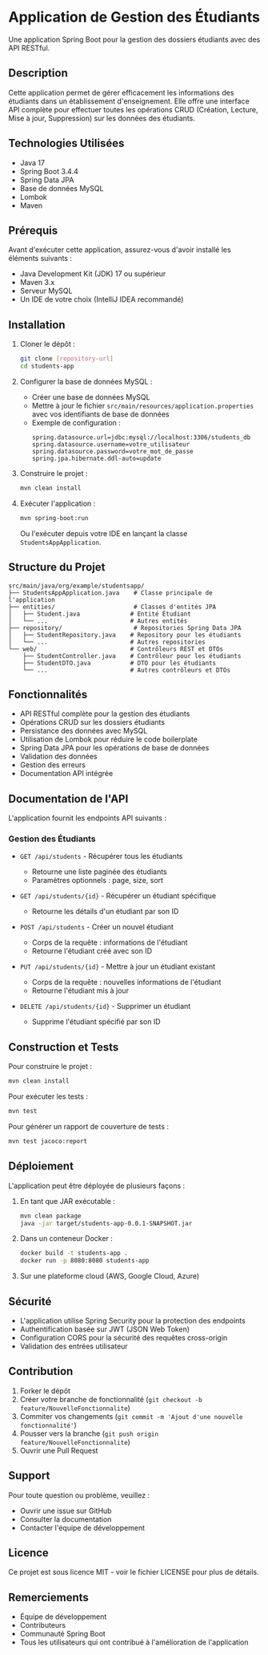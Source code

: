 # Application de Gestion des Étudiants

Une application Spring Boot pour la gestion des dossiers étudiants avec des API RESTful.

## Description

Cette application permet de gérer efficacement les informations des étudiants dans un établissement d'enseignement. Elle offre une interface API complète pour effectuer toutes les opérations CRUD (Création, Lecture, Mise à jour, Suppression) sur les données des étudiants.

## Technologies Utilisées

- Java 17
- Spring Boot 3.4.4
- Spring Data JPA
- Base de données MySQL
- Lombok
- Maven

## Prérequis

Avant d'exécuter cette application, assurez-vous d'avoir installé les éléments suivants :

- Java Development Kit (JDK) 17 ou supérieur
- Maven 3.x
- Serveur MySQL
- Un IDE de votre choix (IntelliJ IDEA recommandé)

## Installation

1. Cloner le dépôt :
   ```bash
   git clone [repository-url]
   cd students-app
   ```

2. Configurer la base de données MySQL :
   - Créer une base de données MySQL
   - Mettre à jour le fichier `src/main/resources/application.properties` avec vos identifiants de base de données
   - Exemple de configuration :
     ```
     spring.datasource.url=jdbc:mysql://localhost:3306/students_db
     spring.datasource.username=votre_utilisateur
     spring.datasource.password=votre_mot_de_passe
     spring.jpa.hibernate.ddl-auto=update
     ```

3. Construire le projet :
   ```bash
   mvn clean install
   ```

4. Exécuter l'application :
   ```bash
   mvn spring-boot:run
   ```
   
   Ou l'exécuter depuis votre IDE en lançant la classe `StudentsAppApplication`.

## Structure du Projet

```
src/main/java/org/example/studentsapp/
├── StudentsAppApplication.java    # Classe principale de l'application
├── entities/                      # Classes d'entités JPA
│   ├── Student.java              # Entité Étudiant
│   └── ...                       # Autres entités
├── repository/                    # Repositories Spring Data JPA
│   ├── StudentRepository.java    # Repository pour les étudiants
│   └── ...                       # Autres repositories
└── web/                          # Contrôleurs REST et DTOs
    ├── StudentController.java    # Contrôleur pour les étudiants
    ├── StudentDTO.java           # DTO pour les étudiants
    └── ...                       # Autres contrôleurs et DTOs
```

## Fonctionnalités

- API RESTful complète pour la gestion des étudiants
- Opérations CRUD sur les dossiers étudiants
- Persistance des données avec MySQL
- Utilisation de Lombok pour réduire le code boilerplate
- Spring Data JPA pour les opérations de base de données
- Validation des données
- Gestion des erreurs
- Documentation API intégrée

## Documentation de l'API

L'application fournit les endpoints API suivants :

### Gestion des Étudiants

- `GET /api/students` - Récupérer tous les étudiants
  - Retourne une liste paginée des étudiants
  - Paramètres optionnels : page, size, sort

- `GET /api/students/{id}` - Récupérer un étudiant spécifique
  - Retourne les détails d'un étudiant par son ID

- `POST /api/students` - Créer un nouvel étudiant
  - Corps de la requête : informations de l'étudiant
  - Retourne l'étudiant créé avec son ID

- `PUT /api/students/{id}` - Mettre à jour un étudiant existant
  - Corps de la requête : nouvelles informations de l'étudiant
  - Retourne l'étudiant mis à jour

- `DELETE /api/students/{id}` - Supprimer un étudiant
  - Supprime l'étudiant spécifié par son ID

## Construction et Tests

Pour construire le projet :
```bash
mvn clean install
```

Pour exécuter les tests :
```bash
mvn test
```

Pour générer un rapport de couverture de tests :
```bash
mvn test jacoco:report
```

## Déploiement

L'application peut être déployée de plusieurs façons :

1. En tant que JAR exécutable :
   ```bash
   mvn clean package
   java -jar target/students-app-0.0.1-SNAPSHOT.jar
   ```

2. Dans un conteneur Docker :
   ```bash
   docker build -t students-app .
   docker run -p 8080:8080 students-app
   ```

3. Sur une plateforme cloud (AWS, Google Cloud, Azure)

## Sécurité

- L'application utilise Spring Security pour la protection des endpoints
- Authentification basée sur JWT (JSON Web Token)
- Configuration CORS pour la sécurité des requêtes cross-origin
- Validation des entrées utilisateur

## Contribution

1. Forker le dépôt
2. Créer votre branche de fonctionnalité (`git checkout -b feature/NouvelleFonctionnalite`)
3. Commiter vos changements (`git commit -m 'Ajout d'une nouvelle fonctionnalité'`)
4. Pousser vers la branche (`git push origin feature/NouvelleFonctionnalite`)
5. Ouvrir une Pull Request

## Support

Pour toute question ou problème, veuillez :
- Ouvrir une issue sur GitHub
- Consulter la documentation
- Contacter l'équipe de développement

## Licence

Ce projet est sous licence MIT - voir le fichier LICENSE pour plus de détails.

## Remerciements

- Équipe de développement
- Contributeurs
- Communauté Spring Boot
- Tous les utilisateurs qui ont contribué à l'amélioration de l'application 